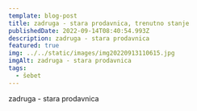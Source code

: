 ```yaml
---
template: blog-post
title: zadruga - stara prodavnica, trenutno stanje
publishedDate: 2022-09-14T08:40:54.993Z
description: zadruga - stara prodavnica
featured: true
img: ../../static/images/img20220913110615.jpg
imgAlt: zadruga - stara prodavnica
tags:
  - šebet
---
```

zadruga - stara prodavnica